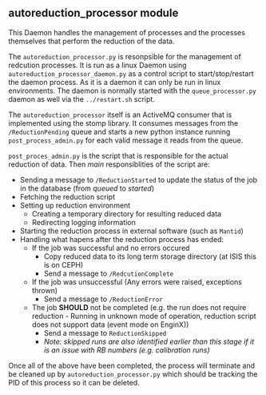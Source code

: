 ## autoreduction_processor module

This Daemon handles the management of processes and the processes themselves that perform the reduction of the data.

The `autoreduction_processor.py` is resonpsible for the management of redcution processes. It is run as a linux Daemon using `autoreduction_processor_daemon.py` as a control script to start/stop/restart the daemon process. As it is a daemon it can only be run in linux environments. The daemon is normally started with the `queue_processor.py` daemon as well via the `../restart.sh` script. 

The `autoreduction_processor` itself is an ActiveMQ consumer that is implemented using the stomp library. It consumes messages from the `/ReductionPending` queue and starts a new python instance running `post_process_admin.py` for each valid message it reads from the queue.

`post_proces_admin.py` is the script that is responsible for the actual reduction of data. Then *main* responsiblities of the script are:
* Sending a message to `/ReductionStarted` to update the status of the job in the database (from *queued* to *started*)
* Fetching the reduction script
* Setting up reduction environment
  * Creating a temporary directory for resulting reduced data
  * Redirecting logging information
* Starting the reduction process in external software (such as `Mantid`)
* Handling what hapens after the reduction process has ended:
  * If the job was successful and no errors occured
    * Copy reduced data to its long term storage directory (at ISIS this is on CEPH)
    * Send a message to `/RedcutionComplete`
  * If the job was unsuccessful (Any errors were raised, exceptions thrown)
    * Send a message to `/ReductionError`
  * The job **SHOULD** not be completed (e.g. the run does not require reduction - Running in unknown mode of operation, reduction script does not support data (event mode on EnginX))
    * Send a message to `ReductionSkipped`
    * *Note: skipped runs are also identified earlier than this stage if it is an issue with RB numbers (e.g. calibration runs)*

Once all of the above have been completed, the process will terminate and be cleaned up by `autoreduction_processor.py` which should be tracking the PID of this process so it can be deleted.
